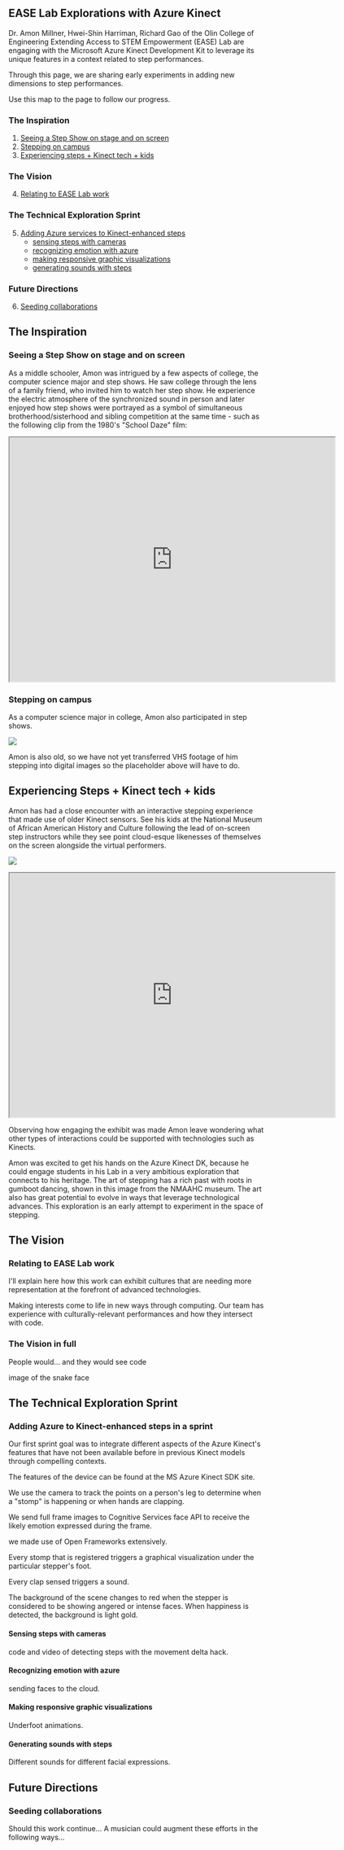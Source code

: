 ## EASE Lab Explorations with Azure Kinect

Dr. Amon Millner, Hwei-Shin Harriman, Richard Gao of the Olin College of Engineering Extending Access to STEM Empowerment (EASE) Lab are engaging with the Microsoft Azure Kinect Development Kit to leverage its unique features in a context related to step performances.

Through this page, we are sharing early experiments in adding new dimensions to step performances.

Use this map to the page to follow our progress.

### The Inspiration
1. [Seeing a Step Show on stage and on screen](#movie)
2. [Stepping on campus](#usc)
3. [Experiencing steps + Kinect tech + kids](#nmaahc)

### The Vision
4. [Relating to EASE Lab work](#ease)

### The Technical Exploration Sprint
5. [Adding Azure services to Kinect-enhanced steps](#stepkinect)
   * [sensing steps with cameras](#stepsense)
   * [recognizing emotion with azure](#face)
   * [making responsive graphic visualizations](#viz)
   * [generating sounds with steps](#sounds)

### Future Directions
6. [Seeding collaborations](#collabo)



<a name="movie"></a>
## The Inspiration
### Seeing a Step Show on stage and on screen

As a middle schooler, Amon was intrigued by a few aspects of college, the computer science major and step shows. He saw college through the lens of a family friend, who invited him to watch her step show. He experience the electric atmosphere of the synchronized sound in person and later enjoyed how step shows were portrayed as a symbol of simultaneous brotherhood/sisterhood and sibling competition at the same time - such as the following clip from the 1980's "School Daze" film:

<iframe width="640" height="480" src="https://www.youtube.com/watch?v=WfPc8Ia7E20"></iframe>


<a name="usc"></a>

### Stepping on campus

As a computer science major in college, Amon also participated in step shows.

![](/photos/usc1.jpg)

Amon is also old, so we have not yet transferred VHS footage of him stepping into digital images so the placeholder above will have to do.

<a name="nmaahc"></a>

## Experiencing Steps + Kinect tech + kids

Amon has had a close encounter with an interactive stepping experience that made use of older Kinect sensors. See his kids at the National Museum of African American History and Culture following the lead of on-screen step instructors while they see point cloud-esque likenesses of themselves on the screen alongside the virtual performers.

![](/photos/nmaahc0.jpg)

<iframe src="https://drive.google.com/file/d/197w6iOkJ9QfrqRP9aMSpM0E64h61uHtl/view?usp=sharing" width="640" height="480"></iframe>

Observing how engaging the exhibit was made Amon leave wondering what other types of interactions could be supported with technologies such as Kinects.

Amon was excited to get his hands on the Azure Kinect DK, because he could engage students in his Lab in a very ambitious exploration that connects to his heritage. The art of stepping has a rich past with roots in gumboot dancing, shown in this image from the NMAAHC museum. The art also has great potential to evolve in ways that leverage technological advances. This exploration is an early attempt to experiment in the space of stepping.


<a name="ease"></a>

## The Vision

### Relating to EASE Lab work

I'll explain here how this work can exhibit cultures that are needing more representation at the forefront of advanced technologies.

Making interests come to life in new ways through computing.
Our team has experience with culturally-relevant performances and how they intersect with code.

### The Vision in full

People would...
and they would see code

image of the snake face

<a name="stepkinect"></a>

## The Technical Exploration Sprint

### Adding Azure to Kinect-enhanced steps in a sprint

Our first sprint goal was to integrate different aspects of the Azure Kinect's features that have not been available before in previous Kinect models through compelling contexts.

The features of the device can be found at the MS Azure Kinect SDK site.

We use the camera to track the points on a person's leg to determine when a "stomp" is happening or when hands are clapping.

We send full frame images to Cognitive Services face API to receive the likely emotion expressed during the frame.

we made use of Open Frameworks extensively.

Every stomp that is registered triggers a graphical visualization under the particular stepper's foot.

Every clap sensed triggers a sound.

The background of the scene changes to red when the stepper is considered to be showing angered or intense faces. When happiness is detected, the background is light gold.

<a name="stepsense"></a>

#### Sensing steps with cameras

code and video of detecting steps with the movement delta hack.

<a name="face"></a>
#### Recognizing emotion with azure

sending faces to the cloud.

<a name="viz"></a>
#### Making responsive graphic visualizations

Underfoot animations.

<a name="sounds"></a>
#### Generating sounds with steps

Different sounds for different facial expressions.


<a name="collabo"></a>
## Future Directions

### Seeding collaborations

Should this work continue...
A musician could augment these efforts in the following ways...
